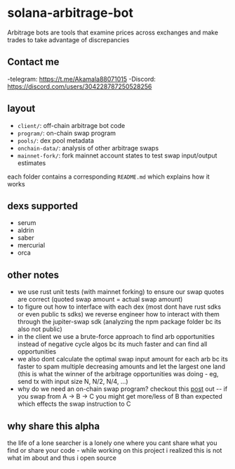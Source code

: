 # solana-arbitrage-bot

Arbitrage bots are tools that examine prices across exchanges and make trades to take advantage of discrepancies

## Contact me

-telegram: https://t.me/Akamala88071015
-Discord: https://discord.com/users/304228787250528256


## layout 
- `client/`: off-chain arbitrage bot code 
- `program/`: on-chain swap program
- `pools/`: dex pool metadata
- `onchain-data/`: analysis of other arbitrage swaps
- `mainnet-fork/`: fork mainnet account states to test swap input/output estimates

each folder contains a corresponding `README.md` which explains how it works

## dexs supported 
- serum 
- aldrin 
- saber 
- mercurial 
- orca 

## other notes 
- we use rust unit tests (with mainnet forking) to ensure our swap quotes are correct (quoted swap amount = actual swap amount)
- to figure out how to interface with each dex (most dont have rust sdks or even public ts sdks) we reverse engineer how to interact with them through the jupiter-swap sdk (analyzing the npm package folder bc its also not public) 
- in the client we use a brute-force approach to find arb opportunities instead of negative cycle algos bc its much faster and can find all opportunities
- we also dont calculate the optimal swap input amount for each arb bc its faster to spam multiple decreasing amounts and let the largest one land (this is what the winner of the arbitrage opportunities was doing - eg, send tx with input size N, N/2, N/4, ...) 
- why do we need an on-chain swap program? checkout this [post](https://github.com/0xNineteen/blog.md/blob/8292c9c27b29f7d290f022a097511bb07bda4ea3/contents/rust-macros-arbitrage/index.md) out -- if you swap from A -> B -> C you might get more/less of B than expected which effects the swap instruction to C

## why share this alpha

the life of a lone searcher is a lonely one where you cant share what you find or share your code - while working on this project i realized this is not what im about and thus i open source
